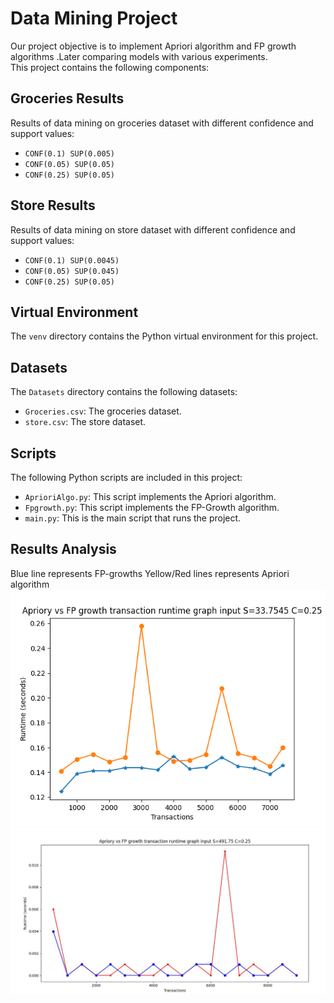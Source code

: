 # Data Mining Project
Our project objective is to implement Apriori algorithm and FP growth algorithms .Later comparing models with various experiments.  
This project contains the following components:
## Groceries Results
Results of data mining on groceries dataset with different confidence and support values:
- `CONF(0.1) SUP(0.005)`
- `CONF(0.05) SUP(0.05)`
- `CONF(0.25) SUP(0.05)`

## Store Results
Results of data mining on store dataset with different confidence and support values:
- `CONF(0.1) SUP(0.0045)`
- `CONF(0.05) SUP(0.045)`
- `CONF(0.25) SUP(0.05)`

## Virtual Environment

The `venv` directory contains the Python virtual environment for this project.
## Datasets
The `Datasets` directory contains the following datasets:
- `Groceries.csv`: The groceries dataset.
- `store.csv`: The store dataset.
## Scripts
The following Python scripts are included in this project:
- `AprioriAlgo.py`: This script implements the Apriori algorithm.
- `Fpgrowth.py`: This script implements the FP-Growth algorithm.
- `main.py`: This is the main script that runs the project.
## Results Analysis
Blue line represents FP-growths
Yellow/Red lines represents Apriori algorithm
![For Store dataset (S=0.05mC=0.25)](https://github.com/MdsalahUddin313/Datamining/blob/main/StoreResults/Conf(0.25)SUP(0.05)/Figure_2.png)
![For Groceries dataset (S=0.05mC=0.25)](https://github.com/MdsalahUddin313/Datamining/blob/main/GroceriesResults/CONF(0.25)SUP(0.05)/FPgrowth_vs_aprioiry.JPG)